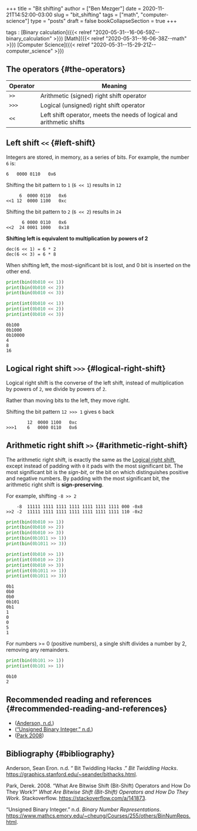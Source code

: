 +++
title = "Bit shifting"
author = ["Ben Mezger"]
date = 2020-11-21T14:52:00-03:00
slug = "bit_shifting"
tags = ["math", "computer-science"]
type = "posts"
draft = false
bookCollapseSection = true
+++

tags
: [Binary calculation]({{< relref "2020-05-31--16-06-59Z--binary_calculation" >}}) [Math]({{< relref "2020-05-31--16-06-38Z--math" >}}) [Computer Science]({{< relref "2020-05-31--15-29-21Z--computer_science" >}})


## The operators {#the-operators}

| Operator | Meaning                                                               |
|----------|-----------------------------------------------------------------------|
| `>>`     | Arithmetic (signed) right shift operator                              |
| `>>>`    | Logical (unsigned) right shift operator                               |
| `<<`     | Left shift operator, meets the needs of logical and arithmetic shifts |


## Left shift `<<` {#left-shift}

Integers are stored, in memory, as a series of bits. For example, the number `6`
is:

```text
6	0000 0110	0x6
```

Shifting the bit pattern to `1` (`6 << 1`) results in `12`

```text
	 6	0000 0110	0x6
<<1	12	0000 1100	0xc
```

Shifting the bit pattern to `2` (`6 << 2`) results in `24`

```text
      6	0000 0110	0x6
<<2  24	0001 1000	0x18
```

**Shifting left is equivalent to multiplication by powers of 2**

```text
dec(6 << 1) = 6 * 2
dec(6 << 3) = 6 * 8
```

When shifting left, the most-significant bit is lost, and 0 bit is inserted on
the other end.

```python
print(bin(0b010 << 1))
print(bin(0b010 << 2))
print(bin(0b010 << 3))

print(int(0b010 << 1))
print(int(0b010 << 2))
print(int(0b010 << 3))
```

```text
0b100
0b1000
0b10000
4
8
16
```


## Logical right shift `>>>` {#logical-right-shift}

Logical right shift is the converse of the left shift, instead of multiplication
by powers of `2`, we divide by powers of `2`.

Rather than moving bits to the left, they move right.

Shifting the bit pattern `12 >>> 1` gives `6` back

```text
        12	0000 1100	0xc
>>>1    6	0000 0110	0x6
```


## Arithmetic right shift `>>` {#arithmetic-right-shift}

The arithmetic right shift, is exactly the same as the [Logical right shift](#logical-right-shift),
except instead of padding with `0` it pads with the most significant bit.
The most significant bit is the _sign-bit_, or the bit on which distinguishes
positive and negative numbers. By padding with the most significant bit, the
arithmetic right shift is **sign-preserving**.

For example, shifting `-8 >> 2`

```text
	-8	11111 1111 1111 1111 1111 1111 1111 000	-0x8
>>2	-2	11111 1111 1111 1111 1111 1111 1111 110	-0x2
```

```python
print(bin(0b010 >> 1))
print(bin(0b010 >> 2))
print(bin(0b010 >> 3))
print(bin(0b1011 >> 1))
print(bin(0b1011 >> 3))

print(int(0b010 >> 1))
print(int(0b010 >> 2))
print(int(0b010 >> 3))
print(int(0b1011 >> 1))
print(int(0b1011 >> 3))
```

```text
0b1
0b0
0b0
0b101
0b1
1
0
0
5
1
```

For numbers >= 0 (positive numbers), a single shift divides a number by 2,
removing any remainders.

```python
print(bin(0b101 >> 1))
print(int(0b101 >> 1))
```

```text
0b10
2
```


## Recommended reading and references {#recommended-reading-and-references}

-   ([Anderson, n.d.](#orge378d45))
-   ([“Unsigned Binary Integer,” n.d.](#orga6e1516))
-   ([Park 2008](#org281a7ce))


## Bibliography {#bibliography}

<a id="orge378d45"></a>Anderson, Sean Eron. n.d. “ Bit Twiddling Hacks .” _Bit Twiddling Hacks_. <https://graphics.stanford.edu/~seander/bithacks.html>.

<a id="org281a7ce"></a>Park, Derek. 2008. “What Are Bitwise Shift (Bit-Shift) Operators and How Do They Work?” _What Are Bitwise Shift (Bit-Shift) Operators and How Do They Work_. Stackoverflow. <https://stackoverflow.com/a/141873>.

<a id="orga6e1516"></a>“Unsigned Binary Integer.” n.d. _Binary Number Representations_. <https://www.mathcs.emory.edu/~cheung/Courses/255/others/BinNumReps.html>.